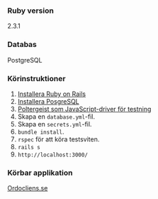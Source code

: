 ### Ruby version
2.3.1 

### Databas 
PostgreSQL

### Körinstruktioner
1. [Installera Ruby on Rails](https://github.com/me222wm/1dv42e-me222wm-docs/blob/master/Deployment.md#1-installera-ruby-on-rails)
2. [Installera PosgreSQL](https://github.com/me222wm/1dv42e-me222wm-docs/blob/master/Deployment.md#2-installera-postgresql-databas)
3. [Poltergeist som JavaScript-driver för testning](https://github.com/me222wm/1dv42e-me222wm-docs/blob/master/Testspecifikation.md#testmiljö)
4. Skapa en `database.yml`-fil. 
5. Skapa en `secrets.yml`-fil. 
6. `bundle install`.
7. `rspec` för att köra testsviten. 
8. `rails s`
9. `http://localhost:3000/` 

### Körbar applikation
[Ordocliens.se](https://ordocliens.se/)
